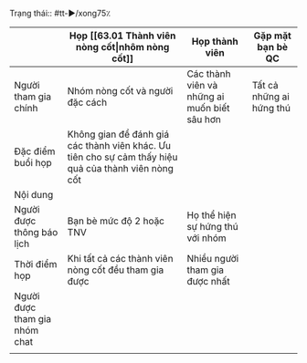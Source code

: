 Trạng thái:: #tt-▶️/xong75٪

|                               | Họp [[63.01 Thành viên nòng cốt\|nhôm nòng cốt]]                                                     | Họp thành viên                               | Gặp mặt bạn bè QC        |
| ----------------------------- | ---------------------------------------------------------------------------------------------------- | -------------------------------------------- | ------------------------ |
| Người tham gia chính          | Nhóm nòng cốt và người đặc cách                                                                      | Các thành viên và những ai muốn biết sâu hơn | Tất cả những ai hứng thú |
| Đặc điểm buổi họp             | Không gian để đánh giá các thành viên khác. Ưu tiên cho sự cảm thấy hiệu quả của thành viên nòng cốt |                                              |                          |
| Nội dung                      |                                                                                                      |                                              |                          |
| Người được thông báo lịch     | Bạn bè mức độ 2 hoặc TNV                                                                             | Họ thể hiện sự hứng thú với nhóm             |                          |
| Thời điểm họp                 | Khi tất cả các thành viên nòng cốt đều tham gia được                                                 | Nhiều người tham gia được nhất               |                          |
| Người được tham gia nhóm chat |                                                                                                      |                                              |                          |
|                               |                                                                                                      |                                              |                          |